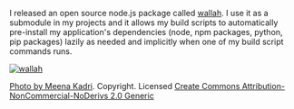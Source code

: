 I released an open source node.js package called [wallah](https://github.com/focusaurus/wallah). I use it as a submodule in my projects and it allows my build scripts to automatically pre-install my application's dependencies (node, npm packages, python, pip packages) lazily as needed and implicitly when one of my build script commands runs.

<a href="https://github.com/focusaurus/wallah"><img src="/images/wallah.jpg" alt="wallah"></a>
 
[Photo by Meena Kadri](http://www.flickr.com/photos/meanestindian/4127563975/). Copyright. Licensed [Create Commons Attribution-NonCommercial-NoDerivs 2.0 Generic](http://creativecommons.org/licenses/by-nc-nd/2.0/)
